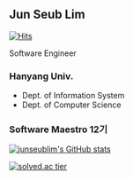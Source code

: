 ## Jun Seub Lim

[![Hits](https://hits.seeyoufarm.com/api/count/incr/badge.svg?url=https%3A%2F%2Fgithub.com%2Fjunseublim%2Fhit-counter&count_bg=%234597E7&title_bg=%2388CAE5&icon=&icon_color=%23E5C3C3&title=hits&edge_flat=false)](https://hits.seeyoufarm.com)

Software Engineer

### Hanyang Univ.

- Dept. of Information System
- Dept. of Computer Science


### Software Maestro 12기 

  
[![junseublim's GitHub stats](https://github-readme-stats.vercel.app/api?username=junseublim&hide=issues,prs&show_icons=true&theme=react)](https://github.com/anuraghazra/github-readme-stats)

[![solved.ac tier](http://mazassumnida.wtf/api/generate_badge?boj=junslim11)](https://solved.ac/junslim11)


